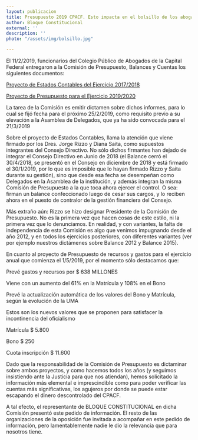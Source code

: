 ```yaml
---
layout: publicacion
title: Presupuesto 2019 CPACF. Esto impacta en el bolsillo de los abogados
author: Bloque Constitucional
external: ''
description: ''
photo: "/assets/img/bolsillo.jpg"

---
```

El 11/2/2019, funcionarios del Colegio Público de Abogados de la Capital Federal entregaron a la Comisión de Presupuesto, Balances y Cuentas los siguientes documentos:

[Proyecto de Estados Contables del Ejercicio 2017/2018](https://onedrive.live.com/?authkey=%21AM6v5c8HCgZxVSs&cid=D8DAD59E887E2C1D&id=D8DAD59E887E2C1D%2122458&parId=D8DAD59E887E2C1D%2128359&o=OneUp "Proyecto 2018")

[Proyecto de Presupuesto para el Ejercicio 2019/2020](https://onedrive.live.com/?authkey=%21AGCfukYAdk56P44&cid=D8DAD59E887E2C1D&id=D8DAD59E887E2C1D%2122457&parId=D8DAD59E887E2C1D%21121393&o=OneUp "Proyecto Estado Contables")

La tarea de la Comisión es emitir dictamen sobre dichos informes, para lo cual se fijó fecha para el próximo 25/2/2019, como requisito previo a su elevación a la Asamblea de Delegados, que ya ha sido convocada para el 21/3/2019

Sobre el proyecto de Estados Contables, llama la atención que viene firmado por los Dres. Jorge Rizzo y Diana Saita, como supuestos integrantes del Consejo Directivo. No sólo dichos firmantes han dejado de integrar el Consejo Directivo en Junio de 2018 (el Balance cerró el 30/4/2018, se presentó en el Consejo en diciembre de 2018 y está firmado el 30/1/2019, por lo que es imposible que lo hayan firmado Rizzo y Saita durante su gestión), sino que desde esa fecha se desempeñan como Delegados en la Asamblea de la institución, y además integran la misma Comisión de Presupuesto a la que toca ahora ejercer el control. O sea: firman un balance confeccionado luego de cesar sus cargos, y lo reciben ahora en el puesto de contralor de la gestión financiera del Consejo.

Más extraño aún: Rizzo se hizo designar Presidente de la Comisión de Presupuesto. No es la primera vez que hacen cosas de este estilo, ni la primera vez que lo denunciamos. En realidad, y con variantes, la falta de independencia de esta Comisión es algo que venimos impugnando desde el año 2012, y en todos los ejercicios posteriores, con diferentes variantes (ver por ejemplo nuestros dictámenes sobre Balance 2012 y Balance 2015).

En cuanto al proyecto de Presupuesto de recursos y gastos para el ejercicio anual que comienza el 1/5/2019, por el momento sólo destacamos que:

Prevé gastos y recursos por $ 638 MILLONES

Viene con un aumento del 61% en la Matrícula y 108% en el Bono

Prevé la actualización automática de los valores del Bono y Matrícula, según la evolución de la UMA

Estos son los nuevos valores que se proponen para satisfacer la incontinencia del oficialismo

Matrícula $ 5.800

Bono $ 250

Cuota inscripción $ 11.600

Dado que la responsabilidad de la Comisión de Presupuesto es dictaminar sobre ambos proyectos, y como hacemos todos los años (y seguimos insistiendo ante la Justicia para que nos atiendan), hemos solicitado la información más elemental e imprescindible como para poder verificar las cuentas más significativas, los agujeros por donde se puede estar escapando el dinero descontrolado del CPACF.

A tal efecto, el representante de BLOQUE CONSTITUCIONAL en dicha Comisión presentó este pedido de información. El resto de las organizaciones de la oposición fue invitada a acompañar en este pedido de información, pero lamentablemente nadie le dio la relevancia que para nosotros tiene.
